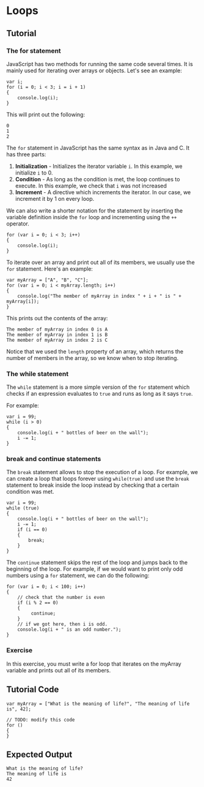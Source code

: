 # Loops

Tutorial
--------

### The for statement

JavaScript has two methods for running the same code several times. It is mainly used for iterating over arrays or objects. Let's see an example:

	var i;
	for (i = 0; i < 3; i = i + 1)
	{
	    console.log(i);
	}

This will print out the following:

	0
	1
	2

The `for` statement in JavaScript has the same syntax as in Java and C. It has three parts:

1. __Initialization__ - Initializes the iterator variable `i`. In this example, we initialize `i` to 0.
2. __Condition__ - As long as the condition is met, the loop continues to execute. In this example, we check that `i` was not increased 
3. __Increment__ - A directive which increments the iterator. In our case, we increment it by 1 on every loop.

We can also write a shorter notation for the statement by inserting the variable definition inside the `for` loop and incrementing using the `++` operator.

	for (var i = 0; i < 3; i++)
	{
	    console.log(i);
	}

To iterate over an array and print out all of its members, we usually use the `for` statement. Here's an example:

	var myArray = ["A", "B", "C"];
	for (var i = 0; i < myArray.length; i++)
	{
	    console.log("The member of myArray in index " + i + " is " + myArray[i]);
	}

This prints out the contents of the array:

	The member of myArray in index 0 is A
	The member of myArray in index 1 is B
	The member of myArray in index 2 is C

Notice that we used the `length` property of an array, which returns the number of members in the array, so we know when to stop iterating.

### The while statement

The `while` statement is a more simple version of the `for` statement which checks if an expression evaluates to `true` and runs as long as it says `true`.

For example:

	var i = 99;
	while (i > 0)
	{
	    console.log(i + " bottles of beer on the wall");
	    i -= 1;
	}

### break and continue statements

The `break` statement allows to stop the execution of a loop. For example, we can create a loop that loops forever using `while(true)` and use the `break` statement to break inside the loop instead by checking that a certain condition was met.

	var i = 99;
	while (true)
	{
	    console.log(i + " bottles of beer on the wall");
	    i -= 1;
	    if (i == 0)
	    {
	        break;
	    }
	}

The `continue` statement skips the rest of the loop and jumps back to the beginning of the loop. For example, if we would want to print only odd numbers using a `for` statement, we can do the following:

	for (var i = 0; i < 100; i++)
	{
	    // check that the number is even
	    if (i % 2 == 0)
	    {
	         continue;
	    }
	    // if we got here, then i is odd.
	    console.log(i + " is an odd number.");
	}

### Exercise

In this exercise, you must write a for loop that iterates on the myArray variable and prints out all of its members.

Tutorial Code
-------------

	var myArray = ["What is the meaning of life?", "The meaning of life is", 42];

	// TODO: modify this code
	for ()
	{
	}


Expected Output
---------------

	What is the meaning of life?
	The meaning of life is
	42